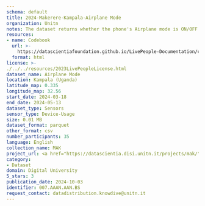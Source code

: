 ```yaml
---
schema: default
title: 2024-Makerere-Kampala-Airplane Mode
organization: Unitn
notes: The dataset returns whether the phone's Airplane mode is ON/OFF.  It is part of the Makerere data collection, which contains data about the everyday life activities of students coming from Makerere University located in Uganda. The data were collected via questionnaires, data coming from 30 smartphone sensors associated to thousand self-reported annotations over a period of 8 weeks.
resources:
- name: Codebook
  url: >-
    https://datascientiafoundation.github.io/LivePeople-Documentation/codebooks/2024-MAK-Kampala-airplanemode.html
  format: html
license: >-
./../../resources/2023LivePeopleLicense.html
dataset_name: Airplane Mode
location: Kampala (Uganda)
latitude_map: 0.335
longitude_map: 32.56
start_date: 2024-03-18
end_date: 2024-05-13
dataset_type: Sensors
sensor_type: Device-Usage
size: 0.01 MB
dataset_format: parquet
other_format: csv
number_participants: 35
language: English
collection_name: MAK
project_url: <a href="https://datascientia.disi.unitn.it/projects/mak/">https://datascientia.disi.unitn.it/projects/mak/</a>
category:
- Dataset
domain: Digital University
5_stars: 3
publication_date: 2024-10-03
identifier: 007.AAAN.AAN.BS
request_contact: datadistribution.knowdive@unitn.it
---
```

